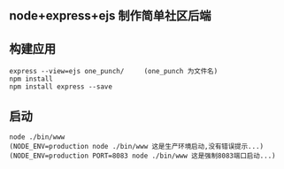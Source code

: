 ## node+express+ejs 制作简单社区后端

## 构建应用 
    express --view=ejs one_punch/     (one_punch 为文件名)
    npm install
    npm install express --save
    
## 启动
    node ./bin/www
    (NODE_ENV=production node ./bin/www 这是生产环境启动,没有错误提示...)
    (NODE_ENV=production PORT=8083 node ./bin/www 这是强制8083端口启动...)
    
    
